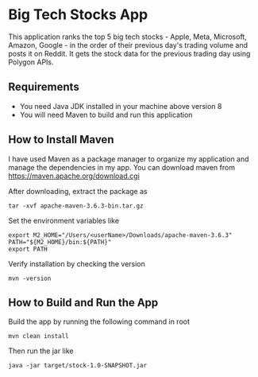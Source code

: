 # Big Tech Stocks App

This application ranks the top 5 big tech stocks - Apple, Meta, Microsoft, Amazon, Google - in the order of their previous day's trading volume and posts it on Reddit. It gets the stock data for the previous trading day using Polygon APIs.

## Requirements
* You need Java JDK installed in your machine above version 8
* You will need Maven to build and run this application

## How to Install Maven
I have used Maven as a package manager to organize my application and manage the dependencies in my app.
You can download maven from https://maven.apache.org/download.cgi

After downloading, extract the package as
```
tar -xvf apache-maven-3.6.3-bin.tar.gz
```

Set the environment variables like
```
export M2_HOME="/Users/<userName>/Downloads/apache-maven-3.6.3"
PATH="${M2_HOME}/bin:${PATH}"
export PATH
```

Verify installation by checking the version
```
mvn -version
```
## How to Build and Run the App
Build the app by running the following command in root
```
mvn clean install
```

Then run the jar like
```
java -jar target/stock-1.0-SNAPSHOT.jar
```
